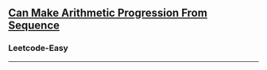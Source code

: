 <h2><a href="https://leetcode.com/problems/can-make-arithmetic-progression-from-sequence/">Can Make Arithmetic Progression From Sequence

</a></h2><h3>Leetcode-Easy</h3><hr>
